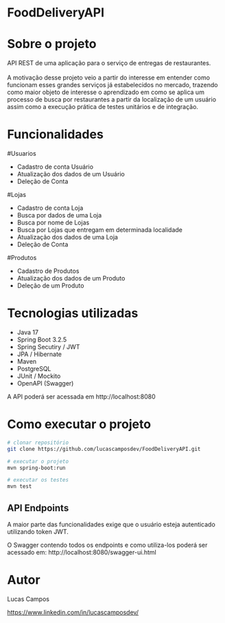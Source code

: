# FoodDeliveryAPI

# Sobre o projeto

API REST de uma aplicação para o serviço de entregas de restaurantes.<br>
<br>
A motivação desse projeto veio a partir do interesse em entender como funcionam esses grandes serviços já estabelecidos no mercado, trazendo como maior objeto de interesse o aprendizado em como se aplica um processo de busca por restaurantes a partir da localização de um usuário assim como a execução prática de testes unitários e de integração.

# Funcionalidades

#Usuarios
- Cadastro de conta Usuário
- Atualização dos dados de um Usuário
- Deleção de Conta
  
#Lojas
- Cadastro de conta Loja
- Busca por dados de uma Loja
- Busca por nome de Lojas
- Busca por Lojas que entregam em determinada localidade
- Atualização dos dados de uma Loja
- Deleção de Conta

#Produtos
- Cadastro de Produtos
- Atualização dos dados de um Produto
- Deleção de um Produto

# Tecnologias utilizadas
- Java 17
- Spring Boot 3.2.5
- Spring Secutiry / JWT
- JPA / Hibernate
- Maven
- PostgreSQL
- JUnit / Mockito
- OpenAPI (Swagger)

A API poderá ser acessada em http://localhost:8080

# Como executar o projeto

```bash
# clonar repositório
git clone https://github.com/lucascamposdev/FoodDeliveryAPI.git

# executar o projeto
mvn spring-boot:run

# executar os testes
mvn test
```

## API Endpoints

A maior parte das funcionalidades exige que o usuário esteja autenticado utilizando token JWT.

O Swagger contendo todos os endpoints e como utiliza-los poderá ser acessado em: http://localhost:8080/swagger-ui.html

# Autor

Lucas Campos

https://www.linkedin.com/in/lucascamposdev/


